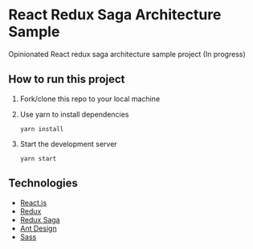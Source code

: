 # React Redux Saga Architecture Sample

Opinionated React redux saga architecture sample project (In progress)


## How to run this project

1. Fork/clone this repo to your local machine
   
2. Use yarn to install dependencies
   
   `yarn install`
   
3. Start the development server

   `yarn start`

## Technologies
- [React.js](https://reactjs.org/)
- [Redux](https://redux.js.org/)
- [Redux Saga](https://redux-saga.js.org/)
- [Ant Design](https://ant.design/)
- [Sass](https://sass-lang.com/)